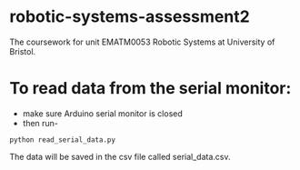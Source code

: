 # robotic-systems-assessment2
The coursework for unit EMATM0053 Robotic Systems at University of Bristol.


# To read data from the serial monitor:
* make sure Arduino serial monitor is closed
* then run-
```
python read_serial_data.py
```
The data will be saved in the csv file called serial_data.csv.


